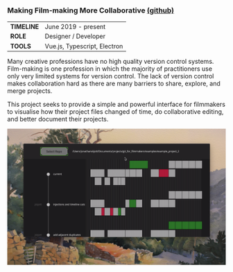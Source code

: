 ### Making Film-making More Collaborative <span style="font-size: 16px;" > [(github)](https://github.com/jskjott/git-for-filmmakers) </span>

 <table style="width:60%">
  <tr>
    <td><b>TIMELINE</b></td>
    <td>June 2019 - present</td>
  </tr>
  <tr>
    <td><b>ROLE</b></td>
    <td>Designer / Developer </td>
  </tr>
  <tr>
    <td><b>TOOLS</b></td>
    <td> Vue.js, Typescript, Electron </td>
  </tr>
</table>

Many creative professions have no high quality version control systems. Film-making is one profession in which the majority of practitioners use only very limited systems for version control. The lack of version control makes collaboration hard as there are many barriers to share, explore, and merge projects.

This project seeks to provide a simple and powerful interface for filmmakers to visualise how their project files changed of time, do collaborative editing, and better document their projects.

![a GUI screenshot](img/git_for_filmmakers_aug21.png)

